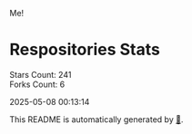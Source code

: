 Me!

# Respositories Stats
Stars Count: 241  
Forks Count: 6

2025-05-08 00:13:14  

This README is automatically generated by [🐰](https://github.com/rnitta/rnitta).
